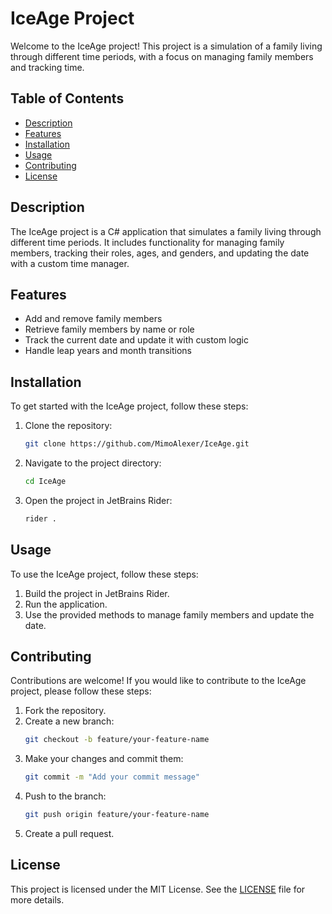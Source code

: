 # IceAge Project

Welcome to the IceAge project! This project is a simulation of a family living through different time periods, with a focus on managing family members and tracking time.

## Table of Contents

- [Description](#description)
- [Features](#features)
- [Installation](#installation)
- [Usage](#usage)
- [Contributing](#contributing)
- [License](#license)

## Description

The IceAge project is a C# application that simulates a family living through different time periods. It includes functionality for managing family members, tracking their roles, ages, and genders, and updating the date with a custom time manager.

## Features

- Add and remove family members
- Retrieve family members by name or role
- Track the current date and update it with custom logic
- Handle leap years and month transitions

## Installation

To get started with the IceAge project, follow these steps:

1. Clone the repository:
    ```sh
    git clone https://github.com/MimoAlexer/IceAge.git
    ```
2. Navigate to the project directory:
    ```sh
    cd IceAge
    ```
3. Open the project in JetBrains Rider:
    ```sh
    rider .
    ```

## Usage

To use the IceAge project, follow these steps:

1. Build the project in JetBrains Rider.
2. Run the application.
3. Use the provided methods to manage family members and update the date.

## Contributing

Contributions are welcome! If you would like to contribute to the IceAge project, please follow these steps:

1. Fork the repository.
2. Create a new branch:
    ```sh
    git checkout -b feature/your-feature-name
    ```
3. Make your changes and commit them:
    ```sh
    git commit -m "Add your commit message"
    ```
4. Push to the branch:
    ```sh
    git push origin feature/your-feature-name
    ```
5. Create a pull request.

## License

This project is licensed under the MIT License. See the [LICENSE](LICENSE) file for more details.
